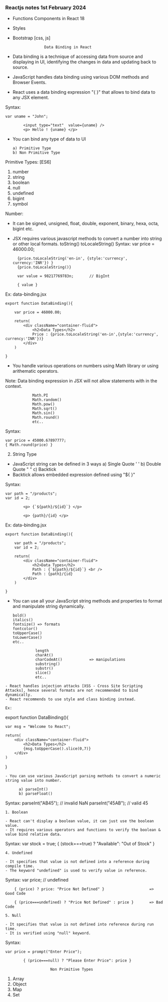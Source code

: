 ### Reactjs notes 1st February 2024

- Functions Components in React 18
- Styles
- Bootstrap [css, js]

      				Data Binding in React

- Data binding is a technique of accessing data from source and displaying in UI, identifying the changes in data and updating back to source.

- JavaScript handles data binding using various DOM methods and Browser Events.
- React uses a data binding expression "{ }" that allows to bind data to any JSX element.

Syntax:

```
var uname = "John";

    	<input type="text"  value={uname} />
    	<p> Hello ! {uname} </p>
```

- You can bind any type of data to UI

      a) Primitive Type
      b) Non Primitive Type

Primitive Types: [ES6]

1. number
2. string
3. boolean
4. null
5. undefined
6. bigint
7. symbol

Number:

- It can be signed, unsigned, float, double, exponent, binary, hexa, octa, bigint etc.
- JSX requires various javascript methods to convert a number into string or other local formats.
  toString()
  toLocaleString()
  Syntax:
  var price = 46000.00;

      	{price.toLocaleString('en-in', {style:'currency', currency:'INR'}) }
      	{price.toLocaleString()}

      	var value = 98217769783n;		// BigInt

      	{ value }

Ex:
data-binding.jsx

```
export function DataBinding(){

    var price = 46000.00;

    return(
        <div className="container-fluid">
            <h2>Data Types</h2>
            Price : {price.toLocaleString('en-in',{style:'currency', currency:'INR'})}
        </div>
    )

}
```

- You handle various operations on numbers using Math library or using arithematic operators.

Note: Data binding expression in JSX will not allow statements with in the context.

```
    		Math.PI
    		Math.random()
    		Math.pow()
    		Math.sqrt()
    		Math.sin()
    		Math.round()
    		etc..
```

Syntax:

```
var price = 45000.67897777;
{ Math.round(price) }
```

2. String Type

- JavaScript string can be defined in 3 ways
  a) Single Quote ' '
  b) Double Quote " "
  c) Backtick `  `
- Backtick allows embedded expression defined using "${ }"

Syntax:

```
var path = "/products";
var id = 2;

    	<p> {`${path}/${id}`} </p>

    	<p> {path}/{id} </p>
```

Ex:
data-binding.jsx

```
export function DataBinding(){

    var path = "/products";
    var id = 2;

    return(
        <div className="container-fluid">
            <h2>Data Types</h2>
            Path : {`${path}/${id}`} <br />
            Path : {path}/{id}
        </div>
    )

}
```

- You can use all your JavaScript string methods and properties to format and manipulate string dynamically.

  ```
  bold()
  italics()
  fontsize() => formats
  fontcolor()
  toUpperCase()
  toLowerCase()
  etc..

      		length
      		charAt()
      		charCodeAt()			=> manipulations
      		substring()
      		substr()
      		slice()
      		etc..
  ```

```
- React handles injection attacks [XSS - Cross Site Scripting Attacks], hence several formats are not recommended to bind dynamically.
- React recommends to use style and class binding instead.

Ex:
```

export function DataBinding(){

    var msg = "Welcome to React";

    return(
        <div className="container-fluid">
            <h2>Data Types</h2>
            {msg.toUpperCase().slice(0,7)}
        </div>
    )

}

```
- You can use various JavaScript parsing methods to convert a numeric string value into number.

      a) parseInt()
      b) parseFloat()
```

Syntax:
parseInt("AB45"); // invalid NaN
parseInt("45AB"); // valid 45

```
1. Boolean

- React can't display a boolean value, it can just use the boolean value.
- It requires various operators and functions to verify the boolean & value bind relative data.
```

Syntax:
var stock = true;
{ (stock===true) ? "Available": "Out of Stock" }

```
4. Undefined

- It specifies that value is not defined into a reference during compile time.
- The keyword "undefined" is used to verify value in reference.
```

Syntax:
var price; // undefined

    	{ (price) ? price: "Price Not Defined" }					=> Good Code

    	{ (price===undefined) ? "Price Not Defined" : price }		=> Bad Code

```
5. Null

- It specifies that value is not defined into reference during run time.
- It is verified using "null" keyword.
```

Syntax:

```
var price = prompt("Enter Price");

    	{ (price===null) ? "Please Enter Price": price }

```

    					Non Primitive Types

1. Array
2. Object
3. Map
4. Set
